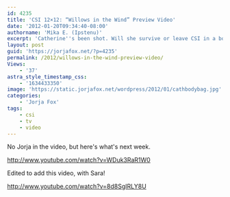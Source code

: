 ```yaml
---
id: 4235
title: 'CSI 12×12: “Willows in the Wind” Preview Video'
date: '2012-01-20T09:34:40-08:00'
authorname: 'Mika E. (Ipstenu)'
excerpt: 'Catherine''s been shot. Will she survive or leave CSI in a body bag? Tune in Jan 25th to find out!'
layout: post
guid: 'https://jorjafox.net/?p=4235'
permalink: /2012/willows-in-the-wind-preview-video/
Views:
    - '37'
astra_style_timestamp_css:
    - '1634433350'
image: 'https://static.jorjafox.net/wordpress/2012/01/cathbodybag.jpg'
categories:
    - 'Jorja Fox'
tags:
    - csi
    - tv
    - video
---
```


No Jorja in the video, but here's what's next week.

http://www.youtube.com/watch?v=WDuk3RaR1W0

Edited to add this video, with Sara!

http://www.youtube.com/watch?v=8d8SgIRLY8U
